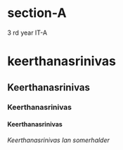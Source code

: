 # section-A
3 rd year IT-A

# keerthanasrinivas
## Keerthanasrinivas
### Keerthanasrinivas
#### Keerthanasrinivas

*Keerthanasrinivas*
_Ian somerhalder_
